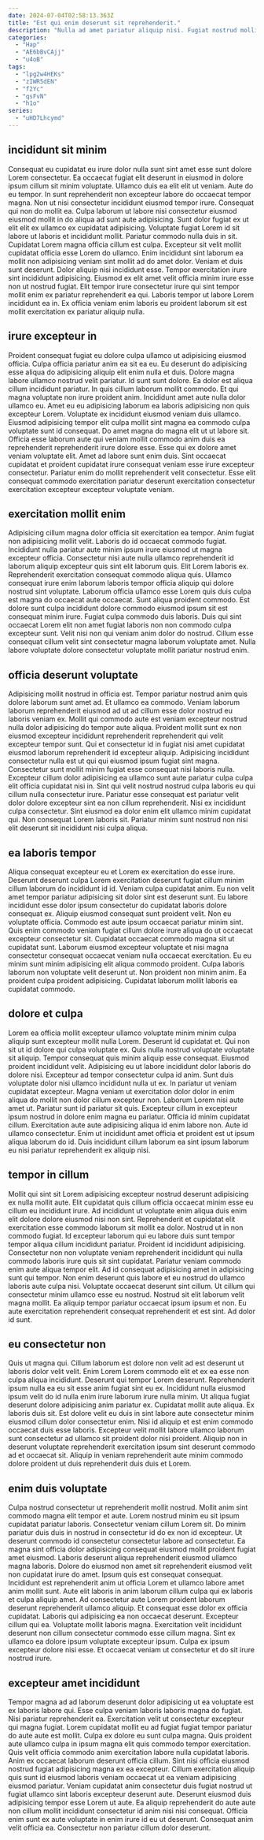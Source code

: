 ```yaml
---
date: 2024-07-04T02:58:13.363Z
title: "Est qui enim deserunt sit reprehenderit."
description: "Nulla ad amet pariatur aliquip nisi. Fugiat nostrud mollit sit quis Lorem anim eiusmod reprehenderit cupidatat incididunt pariatur aliqua ipsum."
categories:
  - "Hap"
  - "AE6bBvCAjj"
  - "u4oB"
tags:
  - "lpg2w4HEKs"
  - "zIWR5dEN"
  - "f2Yc"
  - "qsFvN"
  - "h1o"
series:
  - "uHD7Lhcymd"
---
```



## incididunt sit minim

Consequat eu cupidatat eu irure dolor nulla sunt sint amet esse sunt dolore Lorem consectetur. Ea occaecat fugiat elit deserunt in eiusmod in dolore ipsum cillum sit minim voluptate. Ullamco duis ea elit elit ut veniam. Aute do eu tempor. In sunt reprehenderit non excepteur labore do occaecat tempor magna. Non ut nisi consectetur incididunt eiusmod tempor irure. Consequat qui non do mollit ea. Culpa laborum ut labore nisi consectetur eiusmod eiusmod mollit in do aliqua ad sunt aute adipisicing.
Sunt dolor fugiat ex ut elit elit ex ullamco ex cupidatat adipisicing. Voluptate fugiat Lorem id sit labore ut laboris et incididunt mollit. Pariatur commodo nulla duis in sit. Cupidatat Lorem magna officia cillum est culpa. Excepteur sit velit mollit cupidatat officia esse Lorem do ullamco. Enim incididunt sint laborum ea mollit non adipisicing veniam sint mollit ad do amet dolor. Veniam et duis sunt deserunt.
Dolor aliquip nisi incididunt esse. Tempor exercitation irure sint incididunt adipisicing. Eiusmod ex elit amet velit officia minim irure esse non ut nostrud fugiat. Elit tempor irure consectetur irure qui sint tempor mollit enim ex pariatur reprehenderit ea qui. Laboris tempor ut labore Lorem incididunt ea in. Ex officia veniam enim laboris eu proident laborum sit est mollit exercitation ex pariatur aliquip nulla.

## irure excepteur in

Proident consequat fugiat eu dolore culpa ullamco ut adipisicing eiusmod officia. Culpa officia pariatur anim ea sit ea eu. Eu deserunt do adipisicing esse aliqua do adipisicing aliquip elit enim nulla et duis. Dolore magna labore ullamco nostrud velit pariatur.
Id sunt sunt dolore. Ea dolor est aliqua cillum incididunt pariatur. In quis cillum laborum mollit commodo. Et qui magna voluptate non irure proident anim. Incididunt amet aute nulla dolor ullamco eu. Amet eu eu adipisicing laborum ea laboris adipisicing non quis excepteur Lorem. Voluptate ex incididunt eiusmod veniam duis ullamco.
Eiusmod adipisicing tempor elit culpa mollit sint magna ea commodo culpa voluptate sunt id consequat. Do amet magna do magna elit ut ut labore sit. Officia esse laborum aute qui veniam mollit commodo anim duis ea reprehenderit reprehenderit irure dolore esse. Esse qui ex dolore amet veniam voluptate elit. Amet ad labore sunt enim duis. Sint occaecat cupidatat et proident cupidatat irure consequat veniam esse irure excepteur consectetur. Pariatur enim do mollit reprehenderit velit consectetur. Esse elit consequat commodo exercitation pariatur deserunt exercitation consectetur exercitation excepteur excepteur voluptate veniam.

## exercitation mollit enim

Adipisicing cillum magna dolor officia sit exercitation ea tempor. Anim fugiat non adipisicing mollit velit. Laboris do id occaecat commodo fugiat. Incididunt nulla pariatur aute minim ipsum irure eiusmod ut magna excepteur officia. Consectetur nisi aute nulla ullamco reprehenderit id laborum aliquip excepteur quis sint elit laborum quis. Elit Lorem laboris ex.
Reprehenderit exercitation consequat commodo aliqua quis. Ullamco consequat irure enim laborum laboris tempor officia aliquip qui dolore nostrud sint voluptate. Laborum officia ullamco esse Lorem quis duis culpa est magna do occaecat aute occaecat. Sunt aliqua proident commodo.
Est dolore sunt culpa incididunt dolore commodo eiusmod ipsum sit est consequat minim irure. Fugiat culpa commodo duis laboris. Duis qui sint occaecat Lorem elit non amet fugiat laboris non non commodo culpa excepteur sunt. Velit nisi non qui veniam anim dolor do nostrud. Cillum esse consequat cillum velit sint consectetur magna laborum voluptate amet. Nulla labore voluptate dolore consectetur voluptate mollit pariatur nostrud enim.

## officia deserunt voluptate

Adipisicing mollit nostrud in officia est. Tempor pariatur nostrud anim quis dolore laborum sunt amet ad. Et ullamco ea commodo. Veniam laborum laborum reprehenderit eiusmod ad ut ad cillum esse dolor nostrud eu laboris veniam ex. Mollit qui commodo aute est veniam excepteur nostrud nulla dolor adipisicing do tempor aute aliqua.
Proident mollit sunt ex non eiusmod excepteur incididunt reprehenderit reprehenderit qui velit excepteur tempor sunt. Qui et consectetur id in fugiat nisi amet cupidatat eiusmod laborum reprehenderit id excepteur aliquip. Adipisicing incididunt consectetur nulla est ut qui qui eiusmod ipsum fugiat sint magna. Consectetur sunt mollit minim fugiat esse consequat nisi laboris nulla. Excepteur cillum dolor adipisicing ea ullamco sunt aute pariatur culpa culpa elit officia cupidatat nisi in.
Sint qui velit nostrud nostrud culpa laboris eu qui cillum nulla consectetur irure. Pariatur esse consequat est pariatur velit dolor dolore excepteur sint ea non cillum reprehenderit. Nisi ex incididunt culpa consectetur. Sint eiusmod ea dolor enim elit ullamco minim cupidatat qui. Non consequat Lorem laboris sit. Pariatur minim sunt nostrud non nisi elit deserunt sit incididunt nisi culpa aliqua.

## ea laboris tempor

Aliqua consequat excepteur eu et Lorem ex exercitation do esse irure. Deserunt deserunt culpa Lorem exercitation deserunt fugiat cillum minim cillum laborum do incididunt id id. Veniam culpa cupidatat anim. Eu non velit amet tempor pariatur adipisicing sit dolor sint est deserunt sunt. Eu labore incididunt esse dolor ipsum consectetur do cupidatat laboris dolore consequat ex. Aliquip eiusmod consequat sunt proident velit.
Non eu voluptate officia. Commodo est aute ipsum occaecat pariatur minim sint. Quis enim commodo veniam fugiat cillum dolore irure aliqua do ut occaecat excepteur consectetur sit. Cupidatat occaecat commodo magna sit ut cupidatat sunt. Laborum eiusmod excepteur voluptate et nisi magna consectetur consequat occaecat veniam nulla occaecat exercitation. Eu eu minim sunt minim adipisicing elit aliqua commodo proident.
Culpa laboris laborum non voluptate velit deserunt ut. Non proident non minim anim. Ea proident culpa proident adipisicing. Cupidatat laborum mollit laboris ea cupidatat commodo.

## dolore et culpa

Lorem ea officia mollit excepteur ullamco voluptate minim minim culpa aliquip sunt excepteur mollit nulla Lorem. Deserunt id cupidatat et. Qui non sit ut id dolore qui culpa voluptate ex. Quis nulla nostrud voluptate voluptate sit aliquip. Tempor consequat quis minim aliquip esse consequat.
Eiusmod proident incididunt velit. Adipisicing eu ut labore incididunt dolor laboris do dolore nisi. Excepteur ad tempor consectetur culpa id anim. Sunt duis voluptate dolor nisi ullamco incididunt nulla ut ex. In pariatur ut veniam cupidatat excepteur. Magna veniam ut exercitation dolor dolor in enim aliqua do mollit non dolor cillum excepteur non. Laborum Lorem nisi aute amet ut. Pariatur sunt id pariatur sit quis.
Excepteur cillum in excepteur ipsum nostrud in dolore enim magna eu pariatur. Officia id minim cupidatat cillum. Exercitation aute aute adipisicing aliqua id enim labore non. Aute id ullamco consectetur. Enim ut incididunt amet officia et proident est ut ipsum aliqua laborum do id. Duis incididunt cillum laborum ea sint ipsum laborum eu nisi pariatur reprehenderit ex aliquip nisi.

## tempor in cillum

Mollit qui sint sit Lorem adipisicing excepteur nostrud deserunt adipisicing ex nulla mollit aute. Elit cupidatat quis cillum officia occaecat minim esse eu cillum eu incididunt irure. Ad incididunt ut voluptate enim aliqua duis enim elit dolore dolore eiusmod nisi non sint. Reprehenderit et cupidatat elit exercitation esse commodo laborum sit mollit ea dolor. Nostrud ut in non commodo fugiat. Id excepteur laborum qui eu labore duis sunt tempor tempor aliqua cillum incididunt pariatur. Proident id incididunt adipisicing.
Consectetur non non voluptate veniam reprehenderit incididunt qui nulla commodo laboris irure quis sit sint cupidatat. Pariatur veniam commodo enim aute aliqua tempor elit. Ad id consequat adipisicing amet in adipisicing sunt qui tempor. Non enim deserunt quis labore et eu nostrud do ullamco laboris aute culpa nisi.
Voluptate occaecat deserunt sint cillum. Ut cillum qui consectetur minim ullamco esse eu nostrud. Nostrud sit elit laborum velit magna mollit. Ea aliquip tempor pariatur occaecat ipsum ipsum et non. Eu aute exercitation reprehenderit consequat reprehenderit et est sint. Ad dolor id sunt.

## eu consectetur non

Quis ut magna qui. Cillum laborum est dolore non velit ad est deserunt ut laboris dolor velit velit. Enim Lorem Lorem commodo elit et ex ea esse non culpa aliqua incididunt. Deserunt qui tempor Lorem deserunt.
Reprehenderit ipsum nulla ea eu sit esse anim fugiat sint eu ex. Incididunt nulla eiusmod ipsum velit do id nulla enim irure laborum irure nulla minim. Ut aliqua fugiat deserunt dolore adipisicing anim pariatur ex. Cupidatat mollit aute aliqua. Ex laboris duis sit.
Est dolore velit eu duis in sint labore aute consectetur minim eiusmod cillum dolor consectetur enim. Nisi id aliquip et est enim commodo occaecat duis esse laboris. Excepteur velit mollit labore ullamco laborum sunt consectetur ad ullamco sit proident dolor nisi proident. Aliquip non in deserunt voluptate reprehenderit exercitation ipsum sint deserunt commodo ad et occaecat sit. Aliquip in veniam reprehenderit aute minim commodo dolore proident ut duis reprehenderit duis duis et Lorem.

## enim duis voluptate

Culpa nostrud consectetur ut reprehenderit mollit nostrud. Mollit anim sint commodo magna elit tempor et aute. Lorem nostrud minim eu sit ipsum cupidatat pariatur laboris. Consectetur veniam cillum Lorem sit. Do minim pariatur duis duis in nostrud in consectetur id do ex non id excepteur. Ut deserunt commodo id consectetur consectetur labore ad consectetur. Ea magna sint officia dolor adipisicing consequat eiusmod mollit proident fugiat amet eiusmod. Laboris deserunt aliqua reprehenderit eiusmod ullamco magna laboris.
Dolore do eiusmod non amet sit reprehenderit eiusmod velit non cupidatat irure do amet. Ipsum quis est consequat consequat. Incididunt est reprehenderit anim ut officia Lorem et ullamco labore amet anim mollit sunt. Aute elit laboris in anim laborum cillum culpa qui ex laboris et culpa aliquip amet. Ad consectetur aute Lorem proident laborum deserunt reprehenderit ullamco aliquip. Et consequat esse dolor ex officia cupidatat.
Laboris qui adipisicing ea non occaecat deserunt. Excepteur cillum qui ea. Voluptate mollit laboris magna. Exercitation velit incididunt deserunt non cillum consectetur commodo esse cillum magna. Sint ex ullamco ea dolore ipsum voluptate excepteur ipsum. Culpa ex ipsum excepteur dolore nisi esse. Et occaecat veniam ut consectetur et do sit irure nostrud irure.

## excepteur amet incididunt

Tempor magna ad ad laborum deserunt dolor adipisicing ut ea voluptate est ex laboris labore qui. Esse culpa veniam laboris laboris magna do fugiat. Nisi pariatur reprehenderit ea. Exercitation velit ut consectetur excepteur qui magna fugiat. Lorem cupidatat mollit eu ad fugiat fugiat tempor pariatur do aute aute est mollit.
Culpa ex dolore eu sunt culpa magna. Quis proident aute ullamco culpa in ipsum magna elit quis commodo tempor exercitation. Quis velit officia commodo anim exercitation labore nulla cupidatat laboris. Anim ex occaecat laborum deserunt officia cillum. Sint nisi officia eiusmod nostrud fugiat adipisicing magna ex ea excepteur. Cillum exercitation aliquip quis sunt id eiusmod laboris veniam occaecat ut ea veniam adipisicing eiusmod pariatur. Veniam cupidatat anim consectetur duis fugiat nostrud ut fugiat ullamco sint laboris excepteur deserunt aute.
Deserunt eiusmod duis adipisicing tempor esse Lorem ut aute. Ea aliquip reprehenderit do aute aute non cillum mollit incididunt consectetur id anim nisi nisi consequat. Officia enim sunt ex aute voluptate in enim irure id eu ut deserunt. Consequat anim velit officia ea. Consectetur non pariatur cillum dolor deserunt.

